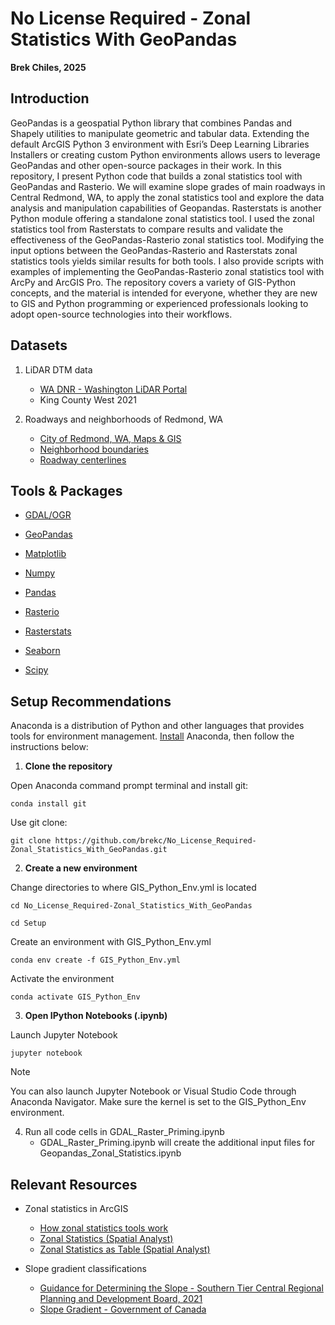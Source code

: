 
# No License Required - Zonal Statistics With GeoPandas 

**Brek Chiles, 2025**

## Introduction

  GeoPandas is a geospatial Python library that combines Pandas and Shapely utilities to manipulate geometric and tabular data. Extending the default ArcGIS Python 3 environment with Esri’s Deep Learning Libraries Installers or creating custom Python environments allows users to leverage GeoPandas and other open-source packages in their work. In this repository, I present Python code that builds a zonal statistics tool with GeoPandas and Rasterio. We will examine slope grades of main roadways in Central Redmond, WA, to apply the zonal statistics tool and explore the data analysis and manipulation capabilities of Geopandas. Rasterstats is another Python module offering a standalone zonal statistics tool. I used the zonal statistics tool from Rasterstats to compare results and validate the effectiveness of the GeoPandas-Rasterio zonal statistics tool. Modifying the input options between the GeoPandas-Rasterio and Rasterstats zonal statistics tools yields similar results for both tools. I also provide scripts with examples of implementing the GeoPandas-Rasterio zonal statistics tool with ArcPy and ArcGIS Pro. The repository covers a variety of GIS-Python concepts, and the material is intended for everyone, whether they are new to GIS and Python programming or experienced professionals looking to adopt open-source technologies into their workflows.
  
## Datasets

1. LiDAR DTM data
   - [WA DNR - Washington LiDAR Portal](https://lidarportal.dnr.wa.gov/)
   - King County West 2021
      
2. Roadways and neighborhoods of Redmond, WA
   - [City of Redmond, WA, Maps & GIS](https://www.redmond.gov/416/Maps-GIS)
   - [Neighborhood boundaries](https://www.redmond.gov/DocumentCenter/View/40/Neighborhoods-ZIP)
   - [Roadway centerlines](https://www.redmond.gov/DocumentCenter/View/31/Street-Centerline-ZIP)
   

## Tools & Packages
* [GDAL/OGR](https://gdal.org/)
  
* [GeoPandas](https://geopandas.org/)
  
* [Matplotlib](https://matplotlib.org/)
  
* [Numpy](https://numpy.org/)
  
* [Pandas](https://pandas.pydata.org/)
  
* [Rasterio](https://rasterio.readthedocs.io/)
  
* [Rasterstats](https://pythonhosted.org/rasterstats/)
  
* [Seaborn](https://seaborn.pydata.org/)
  
* [Scipy](https://scipy.org/)

## Setup Recommendations

Anaconda is a distribution of Python and other languages that provides tools for environment management. [Install](https://www.anaconda.com/) Anaconda, then follow the instructions below:

1. **Clone the repository**

Open Anaconda command prompt terminal and install git:

```
conda install git
```

Use git clone:

```
git clone https://github.com/brekc/No_License_Required-Zonal_Statistics_With_GeoPandas.git
```

2. **Create a new environment**

Change directories to where GIS_Python_Env.yml is located

```
cd No_License_Required-Zonal_Statistics_With_GeoPandas
```

```
cd Setup
```

Create an environment with GIS_Python_Env.yml

```
conda env create -f GIS_Python_Env.yml
```

Activate the environment

```
conda activate GIS_Python_Env
```

3. **Open IPython Notebooks (.ipynb)**

Launch Jupyter Notebook

```
jupyter notebook
```

> [!NOTE]
> You can also launch Jupyter Notebook or Visual Studio Code through Anaconda Navigator. Make sure the kernel is set to the GIS_Python_Env environment.

4. Run all code cells in GDAL_Raster_Priming.ipynb
   - GDAL_Raster_Priming.ipynb will create the additional input files for Geopandas_Zonal_Statistics.ipynb

## Relevant Resources
* Zonal statistics in ArcGIS
   - [How zonal statistics tools work](https://pro.arcgis.com/en/pro-app/latest/tool-reference/spatial-analyst/how-zonal-statistics-works.htm)
   - [Zonal Statistics (Spatial Analyst)](https://pro.arcgis.com/en/pro-app/latest/tool-reference/spatial-analyst/zonal-statistics.htm)
   - [Zonal Statistics as Table (Spatial Analyst)](https://pro.arcgis.com/en/pro-app/latest/tool-reference/spatial-analyst/zonal-statistics-as-table.htm)
     
* Slope gradient classifications
   - [Guidance for Determining the Slope - Southern Tier Central Regional Planning and Development Board, 2021](https://www.stcplanning.org/wp-content/uploads/2021/07/DeterminingSlope.pdf)
   - [Slope Gradient - Government of Canada](https://sis.agr.gc.ca/cansis/nsdb/slc/v3.2/cmp/slope.html)

